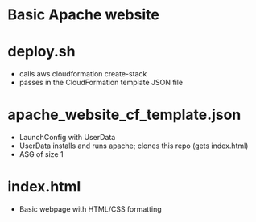 # Basic Apache website


# deploy.sh

- calls aws cloudformation create-stack
- passes in the CloudFormation template JSON file

# apache_website_cf_template.json

 - LaunchConfig with UserData
 - UserData installs and runs apache; clones this repo (gets index.html)
 - ASG of size 1

# index.html

 - Basic webpage with HTML/CSS formatting
